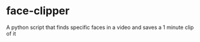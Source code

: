 # face-clipper
A python script that finds specific faces in a video and saves a 1 minute clip of it
